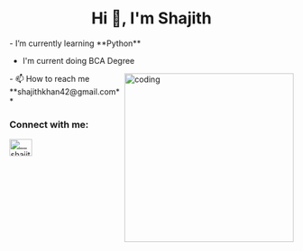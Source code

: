 <h1 align="center">Hi 👋, I'm Shajith</h1>
-  I’m currently learning **Python**


- I'm current doing BCA Degree
   
<img align="right" alt="coding" width="300" src="https://giphy.com/gifs/dommespace-domme-space-programador-qgQUggAC3Pfv687qPC.gif">
- 📫 How to reach me **shajithkhan42@gmail.com**
<h3 align="left">Connect with me:</h3>
<p align="left">
<a href="https://instagram.com/__shajith" target="blank"><img align="center" src="https://raw.githubusercontent.com/rahuldkjain/github-profile-readme-generator/master/src/images/icons/Social/instagram.svg" alt="__shajith" height="30" width="40" /></a>
</p>
